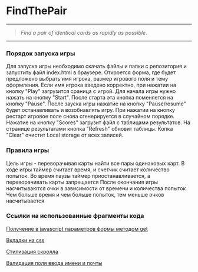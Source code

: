 FindThePair
=====================
---
> _Find_ _a_ _pair_ _of_ _identical_ _cards_ _as_ _rapidly_ _as_ _possible_.
---

### Порядок запуска игры

Для запуска игры необходимо скачать файлы и папки с репозитория и запустить файл index.html в браузере.
Откроется форма, где будет предложено выбрать имя игрока, размер игрового поля и тему оформления.
Если имя игрока введено корректно, при нажатии на кнопку "Play" загрузится сраница с игрой.
Для начала игры нужно нажать на кнопку "Start". После старта эта кнопка поменяется на кнопку "Pause".
После зауска игры нажатие на кнопку "Pause/resume" будет останавливать и возобнавлять игру.
При нажатии на кнопку рестарт игровое поле снова сгенерируется в случайном порядке.
Нажатие на кнопку "Scores" загрузит файл с таблицами результатов.
На странице результатами кнопка "Refresh" обновит таблицы.
Копка "Clear" очистит Local storage от всех записей.

### Правила игры

Цель игры - переворачивая карты найти все пары одинаковых карт.
В ходе игры таймер считает время, и счетчик считает количество попыток.
Во время паузы таймер приостанавливается, а переворачивать карты запрещается
После окончания игры насчитываются очки в зависимости от времени и количества попыток
Чем больше время и чем больше попыток, тем меньше очков насчитывается

### Ссылки на использованные фрагменты кода

[Получение в javascript параметров формы методом get](https://ru.stackoverflow.com/questions/453355/javascript-%D0%BF%D0%BE%D0%BB%D1%83%D1%87%D0%B8%D1%82%D1%8C-get-%D0%BF%D0%B0%D1%80%D0%B0%D0%BC%D0%B5%D1%82%D1%80)

[Вкладки на css](http://dbmast.ru/adaptivnye-vkladki-taby-na-css3)

[Стилизация скролла](https://yraaa.ru/scripts/stilizatsiya-polosyi-prokrutki-s-pomoschyu-css)

[Валидация поля ввода имени и почты](https://javascript.ru/forum/dom-window/40329-gramotnaya-validaciya-formy.html)